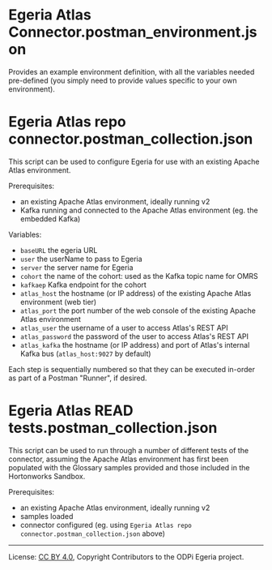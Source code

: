 <!-- SPDX-License-Identifier: Apache-2.0 -->
<!-- Copyright Contributors to the ODPi Egeria project. -->

# Egeria Atlas Connector.postman_environment.json

Provides an example environment definition, with all the variables needed pre-defined (you simply need to provide values specific to your own environment).

# Egeria Atlas repo connector.postman_collection.json

This script can be used to configure Egeria for use with an existing Apache Atlas environment.

Prerequisites:

- an existing Apache Atlas environment, ideally running v2
- Kafka running and connected to the Apache Atlas environment (eg. the embedded Kafka)

Variables:

- `baseURL` the egeria URL
- `user` the userName to pass to Egeria
- `server` the server name for Egeria
- `cohort` the name of the cohort: used as the Kafka topic name for OMRS
- `kafkaep` Kafka endpoint for the cohort
- `atlas_host` the hostname (or IP address) of the existing Apache Atlas environment (web tier)
- `atlas_port` the port number of the web console of the existing Apache Atlas environment
- `atlas_user` the username of a user to access Atlas's REST API
- `atlas_password` the password of the user to access Atlas's REST API
- `atlas_kafka` the hostname (or IP address) and port of Atlas's internal Kafka bus (`atlas_host:9027` by default)

Each step is sequentially numbered so that they can be executed in-order as part of a Postman "Runner", if desired.

# Egeria Atlas READ tests.postman_collection.json

This script can be used to run through a number of different tests of the connector, assuming the Apache Atlas
environment has first been populated with the Glossary samples provided and those included in the Hortonworks Sandbox.

Prerequisites:

- an existing Apache Atlas environment, ideally running v2
- samples loaded
- connector configured (eg. using `Egeria Atlas repo connector.postman_collection.json` above)

----
License: [CC BY 4.0](https://creativecommons.org/licenses/by/4.0/),
Copyright Contributors to the ODPi Egeria project.
